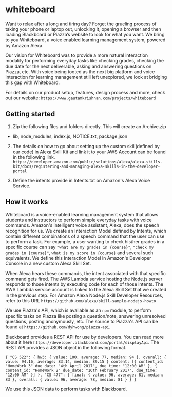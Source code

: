 # whiteboard 

Want to relax after a long and tiring day? Forget the grueling process of taking your phone or laptop out, unlocking it, opening a browser and then loading Blackboard or Piazza’s website to look for what you want. We bring to you Whiteboard, a voice enabled learning management system, powered by Amazon Alexa.

Our vision for Whiteboard was to provide a more natural interaction modality for performing everyday tasks like checking grades, checking the due date for the next deliverable, asking and answering questions on Piazza, etc. With voice being tooted as the next big platform and voice interaction for learning management still left unexplored, we look at bridging this gap with Whiteboard.

For details on our product setup, features, design process and more, check out our website: ``https://www.gautamkrishnan.com/projects/whiteboard``


## Getting started

1. Zip the following files and folders directly. This will create an Archive.zip
 - lib, node_modules, index.js, NOTICE.txt, package.json
 
2. The details on how to go about setting up the custom skill(defined by our code) in Alexa Skill Kit and link it to your AWS Account can be found in the following link. 
 ```https://developer.amazon.com/public/solutions/alexa/alexa-skills-kit/docs/registering-and-managing-alexa-skills-in-the-developer-portal```
 
 3. Define the intents provide in Intents.txt on Amazon's Alexa Voice Service.
 
 ## How it works
 
Whiteboard is a voice-enabled learning management system that allows students and instructors to perform simple everyday tasks with voice commands. Amazon's intelligent voice assistant, Alexa, does the speech recognition for us. We create an Interaction Model defined by Intents, which contain different combinations of a speech command that the user can use to perform a task. For example, a user wanting to check his/her grades in a specific course can say `"what are my grades in {course}"`, `"check my grades in {course}"`, `what is my score in {course}` and several such equivalents. We define this Interaction Model in Amazon's Developer Console in a new custom Alexa Skill Set. 

When Alexa hears these commands, the intent associated with that specific command gets fired. The AWS Lambda service hosting the Node.js server responds to those intents by executing code for each of those intents. The AWS Lambda service account is linked to the Alexa Skill Set that we created in the previous step. For Amazon Alexa Node.js Skill Developer Resources, refer to this URL ``https://github.com/alexa/skill-sample-nodejs-howto``

We use Piazza's API, which is available as an ``npm`` module, to perform specific tasks on Piazza like posting a question/note, answering unresolved questions, posting anonymously, etc. The source to Piazza's API can be found at ``https://github.com/dyhwong/piazza-api``.

Blackboard provides a REST API for use by developers. You can read more about it here ``https://developer.blackboard.com/portal/displayApi``. The REST API provides a JSON object in the following format.

``{
    "CS 522": {
        hw3: {
            value: 100,
            average: 77,
            median: 94
        },
        overall: {
            value: 94.16,
            average: 83.14,
            median: 89.15
        }
       content: [{
         content_id: "HomeWork 3"
         due_date: "4th April 2017",
         due_time: "12:00 AM"
      	},
        { 
         content_id: "HomeWork 2"
         due_date: "16th February 2017",
         due_time: "12:00 AM"
        }]
    },
    "CS 477": {
        final: {
            value: 96,
            average: 81,
            median: 83
        },
        overall: {
            value: 96,
            average: 78,
            median: 81
        }
    }
}``

We use this JSON data to perform tasks with Blackboard.
